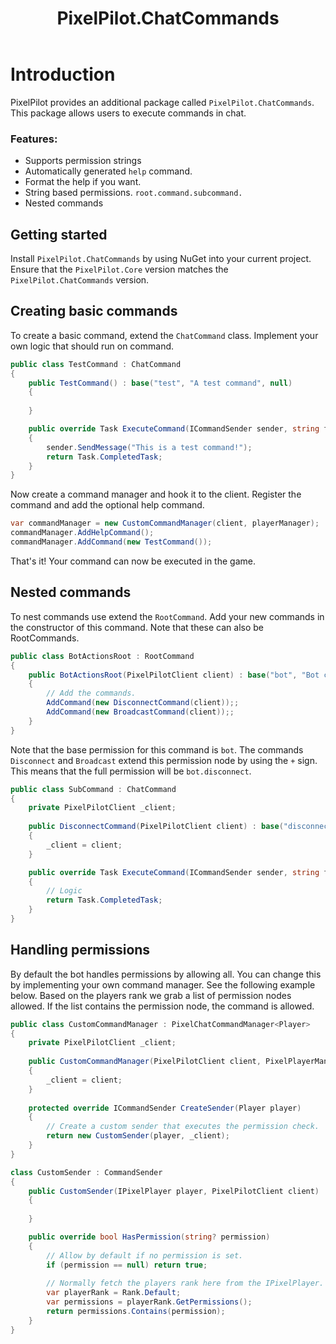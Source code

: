 ﻿---
uid: Guides.ExtraPackages.PixelPilot.Structures
title: PixelPilot.ChatCommands
---
# Introduction
PixelPilot provides an additional package called `PixelPilot.ChatCommands`. This package allows users to execute commands in chat.

### Features:
* Supports permission strings
* Automatically generated `help` command.
* Format the help if you want.
* String based permissions. `root.command.subcommand.`
* Nested commands


## Getting started
Install `PixelPilot.ChatCommands` by using NuGet into your current project. Ensure that the `PixelPilot.Core` version matches the `PixelPilot.ChatCommands` version.

## Creating basic commands
To create a basic command, extend the `ChatCommand` class. Implement your own logic that should run on command.
```csharp
public class TestCommand : ChatCommand
{
    public TestCommand() : base("test", "A test command", null)
    {
        
    }

    public override Task ExecuteCommand(ICommandSender sender, string fullCommand, string[] args)
    {
        sender.SendMessage("This is a test command!");
        return Task.CompletedTask;
    }
}
```

Now create a command manager and hook it to the client. Register the command and add the optional help command.
```csharp
var commandManager = new CustomCommandManager(client, playerManager);
commandManager.AddHelpCommand();
commandManager.AddCommand(new TestCommand());
```

That's it! Your command can now be executed in the game.

## Nested commands
To nest commands use extend the `RootCommand`. Add your new commands in the constructor of this command.
Note that these can also be RootCommands.
```csharp
public class BotActionsRoot : RootCommand
{
    public BotActionsRoot(PixelPilotClient client) : base("bot", "Bot commands", "bot")
    {
        // Add the commands.
        AddCommand(new DisconnectCommand(client));;
        AddCommand(new BroadcastCommand(client));;
    }
}
```

Note that the base permission for this command is `bot`. The commands `Disconnect` and `Broadcast` extend this permission node by using the `+` sign.
This means that the full permission will be `bot.disconnect`.
```csharp
public class SubCommand : ChatCommand
{
    private PixelPilotClient _client;
    
    public DisconnectCommand(PixelPilotClient client) : base("disconnect", "Disconnect the bot", "+disconnect")
    {
        _client = client;
    }

    public override Task ExecuteCommand(ICommandSender sender, string fullCommand, string[] args)
    {
        // Logic
        return Task.CompletedTask;
    }
}
```

## Handling permissions
By default the bot handles permissions by allowing all. You can change this by implementing your own command manager. See the following example below.
Based on the players rank we grab a list of permission nodes allowed. If the list contains the permission node, the command is allowed.
```csharp
public class CustomCommandManager : PixelChatCommandManager<Player>
{
    private PixelPilotClient _client;
    
    public CustomCommandManager(PixelPilotClient client, PixelPlayerManager<Player> pixelPlayerManager) : base(client, pixelPlayerManager)
    {
        _client = client;
    }
    
    protected override ICommandSender CreateSender(Player player)
    {
        // Create a custom sender that executes the permission check.
        return new CustomSender(player, _client);
    }
}

class CustomSender : CommandSender
{
    public CustomSender(IPixelPlayer player, PixelPilotClient client) : base(player, client)
    {
        
    }

    public override bool HasPermission(string? permission)
    {
        // Allow by default if no permission is set.
        if (permission == null) return true;
        
        // Normally fetch the players rank here from the IPixelPlayer.
        var playerRank = Rank.Default;
        var permissions = playerRank.GetPermissions();
        return permissions.Contains(permission);
    }
}
```